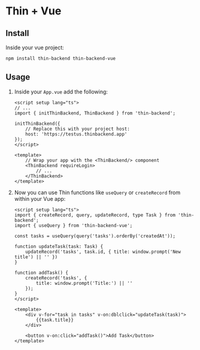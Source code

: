 # Thin + Vue

## Install

Inside your vue project:

```bash
npm install thin-backend thin-backend-vue
```

## Usage

1. Inside your `App.vue` add the following:

    ```vue
    <script setup lang="ts">
    // ...
    import { initThinBackend, ThinBackend } from 'thin-backend';

    initThinBackend({
        // Replace this with your project host:
        host: 'https://testus.thinbackend.app'
    });
    </script>

    <template>
        // Wrap your app with the <ThinBackend/> component
        <ThinBackend requireLogin>
            // ...
        </ThinBackend>
    </template>
    ```

2. Now you can use Thin functions like `useQuery` or `createRecord` from within your Vue app:

    ```vue
    <script setup lang="ts">
    import { createRecord, query, updateRecord, type Task } from 'thin-backend';
    import { useQuery } from 'thin-backend-vue';

    const tasks = useQuery(query('tasks').orderBy('createdAt'));

    function updateTask(task: Task) {
        updateRecord('tasks', task.id, { title: window.prompt('New title') || '' })
    }

    function addTask() {
        createRecord('tasks', {
            title: window.prompt('Title:') || ''
        });
    }
    </script>

    <template>
        <div v-for="task in tasks" v-on:dblclick="updateTask(task)">
            {{task.title}}
        </div>

        <button v-on:click="addTask()">Add Task</button>
    </template>
    ```